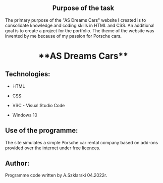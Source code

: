 <h2 align="center">Purpose of the task</h2>
<p>The primary purpose of the "AS Dreams Cars" website I created is to consolidate knowledge and coding skills in HTML and CSS. An additional goal is to create a project for the portfolio. The theme of the website was invented by me because of my passion for Porsche cars. <p>


<h1 align="center">**AS Dreams Cars**</h1>  
  
## Technologies:
<ul>
<li><p>HTML</p>
<li><p>CSS</p>
<li><p>VSC - Visual Studio Code</p>
<li><p>Windows 10</p>
</ul>

## Use of the programme:
<p>The site simulates a simple Porsche car rental company based on add-ons provided over the internet under free licences. </p>

## Author:
Programme code written by A.Szklarski 04.2022r.